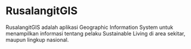 # RusalangitGIS

RusalangitGIS adalah aplikasi Geographic Information System untuk menampilkan informasi tentang pelaku Sustainable Living di area sekitar, maupun lingkup nasional.
